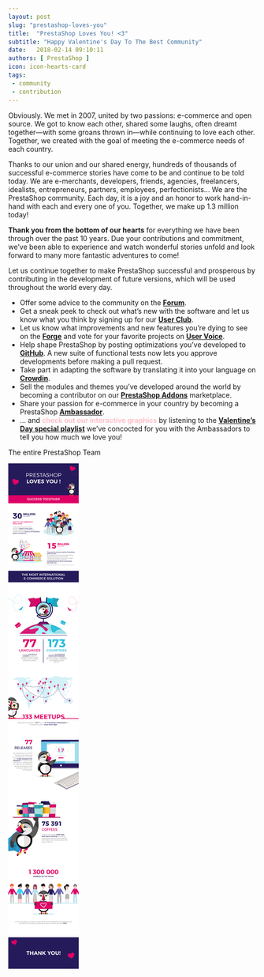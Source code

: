 ```yaml
---
layout: post
slug: "prestashop-loves-you"
title:  "PrestaShop Loves You! <3"
subtitle: "Happy Valentine's Day To The Best Community"
date:   2018-02-14 09:10:11
authors: [ PrestaShop ]
icon: icon-hearts-card
tags:
 - community
 - contribution
---
```


Obviously. We met in 2007, united by two passions: e-commerce and open source. We got to know each other, shared some laughs, often dreamt together—with some groans thrown in—while continuing to love each other. Together, we created with the goal of meeting the e-commerce needs of each country.

Thanks to our union and our shared energy, hundreds of thousands of successful e-commerce stories have come to be and continue to be told today. We are e-merchants, developers, friends, agencies, freelancers, idealists, entrepreneurs, partners, employees, perfectionists... We are the PrestaShop community. Each day, it is a joy and an honor to work hand-in-hand with each and every one of you. Together, we make up 1.3 million today!

**Thank you from the bottom of our hearts** for everything we have been through over the past 10 years. Due your contributions and commitment, we’ve been able to experience and watch wonderful stories unfold and look forward to many more fantastic adventures to come!


Let us continue together to make PrestaShop successful and prosperous by contributing in the development of future versions, which will be used throughout the world every day.

- Offer some advice to the community on the [**Forum**](https://www.prestashop.com/forums).
- Get a sneak peek to check out what’s new with the software and let us know what you think by signing up for our [**User Club**](https://www.prestashop.com/club).
- Let us know what improvements and new features you’re dying to see on the [**Forge**](http://forge.prestashop.com) and vote for your favorite projects on [**User Voice**](http://feedback.prestashop.com/forums/387864-prestashop-1-7-x).
- Help shape PrestaShop by posting optimizations you’ve developed to [**GitHub**](https://github.com/PrestaShop). A new suite of functional tests now lets you approve developments before making a pull request.
- Take part in adapting the software by translating it into your language on [**Crowdin**](https://crowdin.com/project/prestashop-official).
- Sell the modules and themes you’ve developed around the world by becoming a contributor on our [**PrestaShop Addons**](https://addons.prestashop.com/fr) marketplace.
- Share your passion for e-commerce in your country by becoming a PrestaShop [**Ambassador**](https://ambassadors.prestashop.com).
- … and <span style="color:pink">**check out our interactive graphics**</span> by listening to the [**Valentine’s Day special playlist**](https://play.soundsgood.co/playlist/love-and-happiness-from-prestashop) we’ve concocted for you with the Ambassadors to tell you how much we love you!


The entire PrestaShop Team


![PrestaShop Loves You](/assets/images/2018/02/Infographic_Saint_Valentine_Day_EN.jpg)
